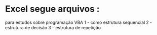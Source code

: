 # Excel segue arquivos :
para estudos sobre programação VBA 
1 - como estrutura sequencial
2 - estrutura de decisão
3 - estrutura de repetição 
